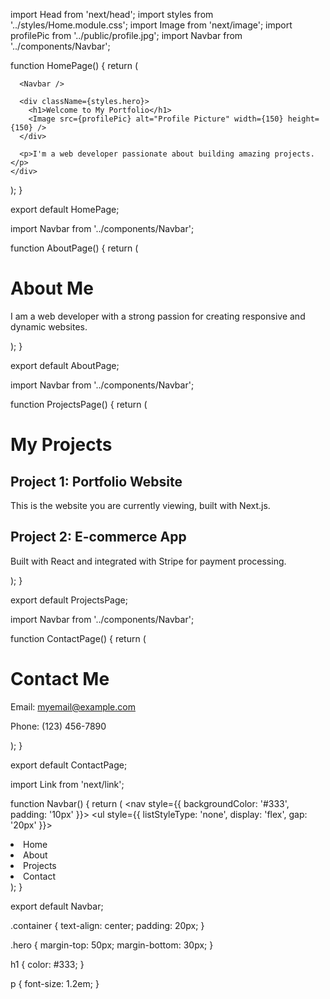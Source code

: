 import Head from 'next/head';
import styles from '../styles/Home.module.css';
import Image from 'next/image';
import profilePic from '../public/profile.jpg';
import Navbar from '../components/Navbar';

function HomePage() {
  return (
    <div className={styles.container}>
      <Head>
        <title>My Portfolio</title>
        <meta name="description" content="My Portfolio Website" />
      </Head>

      <Navbar />
      
      <div className={styles.hero}>
        <h1>Welcome to My Portfolio</h1>
        <Image src={profilePic} alt="Profile Picture" width={150} height={150} />
      </div>

      <p>I'm a web developer passionate about building amazing projects.</p>
    </div>
  );
}

export default HomePage;

import Navbar from '../components/Navbar';

function AboutPage() {
  return (
    <div>
      <Navbar />
      <h1>About Me</h1>
      <p>I am a web developer with a strong passion for creating responsive and dynamic websites.</p>
    </div>
  );
}

export default AboutPage;

import Navbar from '../components/Navbar';

function ProjectsPage() {
  return (
    <div>
      <Navbar />
      <h1>My Projects</h1>
      <div>
        <h2>Project 1: Portfolio Website</h2>
        <p>This is the website you are currently viewing, built with Next.js.</p>
      </div>
      <div>
        <h2>Project 2: E-commerce App</h2>
        <p>Built with React and integrated with Stripe for payment processing.</p>
      </div>
    </div>
  );
}

export default ProjectsPage;

import Navbar from '../components/Navbar';

function ContactPage() {
  return (
    <div>
      <Navbar />
      <h1>Contact Me</h1>
      <p>Email: myemail@example.com</p>
      <p>Phone: (123) 456-7890</p>
    </div>
  );
}

export default ContactPage;

import Link from 'next/link';

function Navbar() {
  return (
    <nav style={{ backgroundColor: '#333', padding: '10px' }}>
      <ul style={{ listStyleType: 'none', display: 'flex', gap: '20px' }}>
        <li>
          <Link href="/">Home</Link>
        </li>
        <li>
          <Link href="/about">About</Link>
        </li>
        <li>
          <Link href="/projects">Projects</Link>
        </li>
        <li>
          <Link href="/contact">Contact</Link>
        </li>
      </ul>
    </nav>
  );
}

export default Navbar;

.container {
    text-align: center;
    padding: 20px;
  }
  
  .hero {
    margin-top: 50px;
    margin-bottom: 30px;
  }
  
  h1 {
    color: #333;
  }
  
  p {
    font-size: 1.2em;
  }
